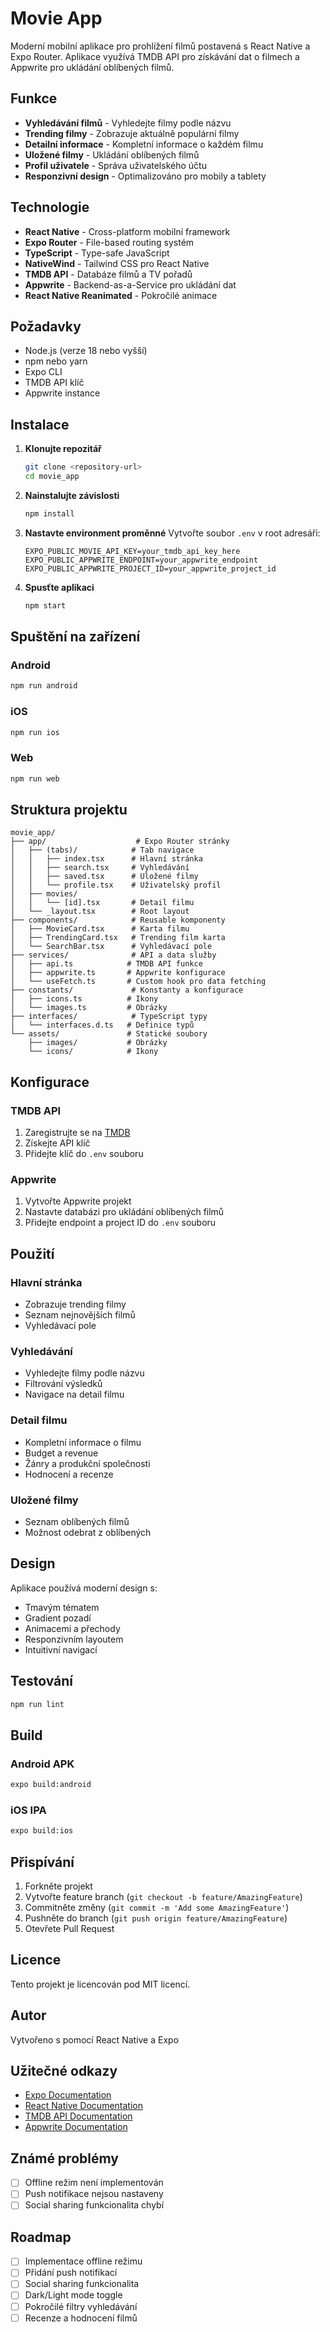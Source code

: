 # Movie App

Moderní mobilní aplikace pro prohlížení filmů postavená s React Native a Expo Router. Aplikace využívá TMDB API pro získávání dat o filmech a Appwrite pro ukládání oblíbených filmů.

## Funkce

- **Vyhledávání filmů** - Vyhledejte filmy podle názvu
- **Trending filmy** - Zobrazuje aktuálně populární filmy
- **Detailní informace** - Kompletní informace o každém filmu
- **Uložené filmy** - Ukládání oblíbených filmů
- **Profil uživatele** - Správa uživatelského účtu
- **Responzivní design** - Optimalizováno pro mobily a tablety

## Technologie

- **React Native** - Cross-platform mobilní framework
- **Expo Router** - File-based routing systém
- **TypeScript** - Type-safe JavaScript
- **NativeWind** - Tailwind CSS pro React Native
- **TMDB API** - Databáze filmů a TV pořadů
- **Appwrite** - Backend-as-a-Service pro ukládání dat
- **React Native Reanimated** - Pokročilé animace

## Požadavky

- Node.js (verze 18 nebo vyšší)
- npm nebo yarn
- Expo CLI
- TMDB API klíč
- Appwrite instance

## Instalace

1. **Klonujte repozitář**
   ```bash
   git clone <repository-url>
   cd movie_app
   ```

2. **Nainstalujte závislosti**
   ```bash
   npm install
   ```

3. **Nastavte environment proměnné**
   Vytvořte soubor `.env` v root adresáři:
   ```env
   EXPO_PUBLIC_MOVIE_API_KEY=your_tmdb_api_key_here
   EXPO_PUBLIC_APPWRITE_ENDPOINT=your_appwrite_endpoint
   EXPO_PUBLIC_APPWRITE_PROJECT_ID=your_appwrite_project_id
   ```

4. **Spusťte aplikaci**
   ```bash
   npm start
   ```

## Spuštění na zařízení

### Android
```bash
npm run android
```

### iOS
```bash
npm run ios
```

### Web
```bash
npm run web
```

## Struktura projektu

```
movie_app/
├── app/                    # Expo Router stránky
│   ├── (tabs)/            # Tab navigace
│   │   ├── index.tsx      # Hlavní stránka
│   │   ├── search.tsx     # Vyhledávání
│   │   ├── saved.tsx      # Uložené filmy
│   │   └── profile.tsx    # Uživatelský profil
│   ├── movies/
│   │   └── [id].tsx       # Detail filmu
│   └── _layout.tsx        # Root layout
├── components/            # Reusable komponenty
│   ├── MovieCard.tsx      # Karta filmu
│   ├── TrendingCard.tsx   # Trending film karta
│   └── SearchBar.tsx      # Vyhledávací pole
├── services/              # API a data služby
│   ├── api.ts            # TMDB API funkce
│   ├── appwrite.ts       # Appwrite konfigurace
│   └── useFetch.ts       # Custom hook pro data fetching
├── constants/             # Konstanty a konfigurace
│   ├── icons.ts          # Ikony
│   └── images.ts         # Obrázky
├── interfaces/            # TypeScript typy
│   └── interfaces.d.ts   # Definice typů
└── assets/               # Statické soubory
    ├── images/           # Obrázky
    └── icons/            # Ikony
```

## Konfigurace

### TMDB API
1. Zaregistrujte se na [TMDB](https://www.themoviedb.org/settings/api)
2. Získejte API klíč
3. Přidejte klíč do `.env` souboru

### Appwrite
1. Vytvořte Appwrite projekt
2. Nastavte databázi pro ukládání oblíbených filmů
3. Přidejte endpoint a project ID do `.env` souboru

## Použití

### Hlavní stránka
- Zobrazuje trending filmy
- Seznam nejnovějších filmů
- Vyhledávací pole

### Vyhledávání
- Vyhledejte filmy podle názvu
- Filtrování výsledků
- Navigace na detail filmu

### Detail filmu
- Kompletní informace o filmu
- Budget a revenue
- Žánry a produkční společnosti
- Hodnocení a recenze

### Uložené filmy
- Seznam oblíbených filmů
- Možnost odebrat z oblíbených

## Design

Aplikace používá moderní design s:
- Tmavým tématem
- Gradient pozadí
- Animacemi a přechody
- Responzivním layoutem
- Intuitivní navigací

## Testování

```bash
npm run lint
```

## Build

### Android APK
```bash
expo build:android
```

### iOS IPA
```bash
expo build:ios
```

## Přispívání

1. Forkněte projekt
2. Vytvořte feature branch (`git checkout -b feature/AmazingFeature`)
3. Commitněte změny (`git commit -m 'Add some AmazingFeature'`)
4. Pushněte do branch (`git push origin feature/AmazingFeature`)
5. Otevřete Pull Request

## Licence

Tento projekt je licencován pod MIT licencí.

## Autor

Vytvořeno s pomocí React Native a Expo

## Užitečné odkazy

- [Expo Documentation](https://docs.expo.dev/)
- [React Native Documentation](https://reactnative.dev/)
- [TMDB API Documentation](https://developers.themoviedb.org/)
- [Appwrite Documentation](https://appwrite.io/docs)

## Známé problémy

- [ ] Offline režim není implementován
- [ ] Push notifikace nejsou nastaveny
- [ ] Social sharing funkcionalita chybí

## Roadmap

- [ ] Implementace offline režimu
- [ ] Přidání push notifikací
- [ ] Social sharing funkcionalita
- [ ] Dark/Light mode toggle
- [ ] Pokročilé filtry vyhledávání
- [ ] Recenze a hodnocení filmů
